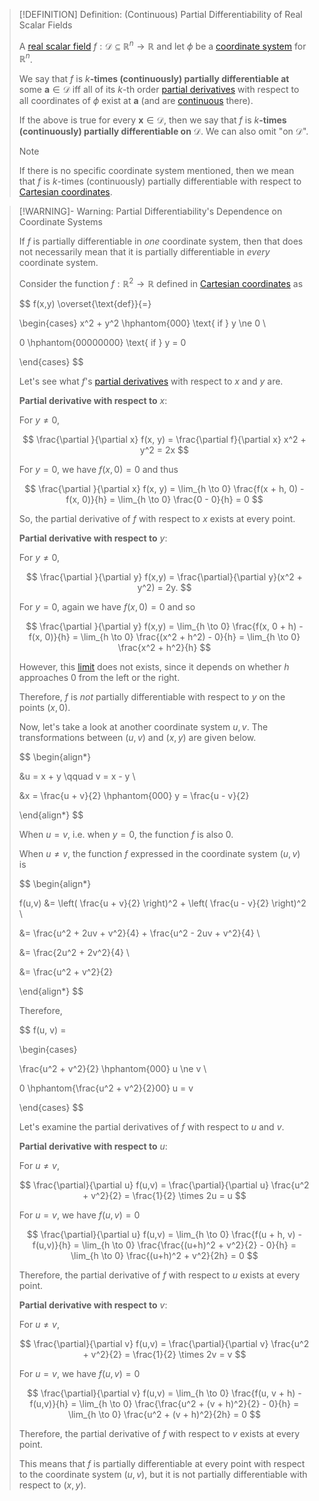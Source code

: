 >[!DEFINITION] Definition: (Continuous) Partial Differentiability of Real Scalar Fields
>
>A [real scalar field](../Real%20Scalar%20Field.md) $f: \mathcal{D} \subseteq \mathbb{R}^n \to \mathbb{R}$ and let $\phi$ be a [coordinate system](../../../../../Geometry/Euclidean%20Geometry/Euclidean%20Space/Coordinate%20Systems%20of%20Euclidean%20Space/Coordinate%20Systems%20of%20Euclidean%20Space.md) for $\mathbb{R}^n$.
>
>We say that $f$ is $k$**-times (continuously) partially differentiable at** some $\mathbf{a} \in \mathcal{D}$ iff all of its $k$-th order [partial derivatives](Partial%20Derivatives%20of%20Real%20Scalar%20Fields.md) with respect to all coordinates of $\phi$ exist at $\mathbf{a}$ (and are [continuous](../Continuity%20of%20Real%20Scalar%20Fields.md) there).
>
>If the above is true for every $\mathbf{x} \in \mathcal{D}$, then we say that $f$ is $k$**-times (continuously) partially differentiable on** $\mathcal{D}$. We can also omit "on $\mathcal{D}$".
>
>>[!NOTE]
>>
>>If there is no specific coordinate system mentioned, then we mean that $f$ is $k$-times (continuously) partially differentiable with respect to [Cartesian coordinates](../../../../../Geometry/Euclidean%20Geometry/Euclidean%20Space/Coordinate%20Systems%20of%20Euclidean%20Space/Cartesian%20Coordinate%20System.md).
>>
>

>[!WARNING]- Warning: Partial Differentiability's Dependence on Coordinate Systems
>
>If $f$ is partially differentiable in *one* coordinate system, then that does not necessarily mean that it is partially differentiable in *every* coordinate system.
>
>Consider the function $f: \mathbb{R}^2 \to \mathbb{R}$ defined in [Cartesian coordinates](../../../../../Geometry/Euclidean%20Geometry/Euclidean%20Space/Coordinate%20Systems%20of%20Euclidean%20Space/Cartesian%20Coordinate%20System.md) as
>
>$$
>f(x,y) \overset{\text{def}}{=}
>
>\begin{cases} 
>x^2 + y^2 \hphantom{000} \text{ if } y \ne 0 \\
>
>0 \hphantom{00000000} \text{ if } y = 0
>
>\end{cases}
>$$
>
>Let's see what $f$'s [partial derivatives](Partial%20Derivatives%20of%20Real%20Scalar%20Fields.md) with respect to $x$ and $y$ are.
>
>**Partial derivative with respect to** $x$:
>
>For $y \ne 0$, 
>
>$$
>\frac{\partial }{\partial x} f(x, y) = \frac{\partial f}{\partial x} x^2 + y^2 = 2x
>$$
>
>For $y = 0$, we have $f(x, 0) = 0$ and thus
>
>$$
>\frac{\partial }{\partial x} f(x, y) = \lim_{h \to 0} \frac{f(x + h, 0) - f(x, 0)}{h} = \lim_{h \to 0} \frac{0 - 0}{h} = 0
>$$
>
>So, the partial derivative of $f$ with respect to $x$ exists at every point.
>
>**Partial derivative with respect to** $y$:
>
>For $y \neq 0$,
>
>$$
>\frac{\partial }{\partial y} f(x,y) = \frac{\partial}{\partial y}(x^2 + y^2) = 2y.
>$$
>
>For $y = 0$, again we have $f(x, 0) = 0$ and so
>
>$$
>\frac{\partial }{\partial y}  f(x,y) = \lim_{h \to 0} \frac{f(x, 0 + h) - f(x, 0)}{h} = \lim_{h \to 0} \frac{(x^2 + h^2) - 0}{h} = \lim_{h \to 0} \frac{x^2 + h^2}{h}
>$$
>
>However, this [limit](../../../Univariate%20Real%20Analysis/Real%20Functions/Limits%20of%20Functions/Limit%20of%20a%20Real%20Function.md) does not exists, since it depends on whether $h$ approaches $0$ from the left or the right. 
>
>Therefore, $f$ is *not* partially differentiable with respect to $y$ on the points $(x, 0)$.
>
>Now, let's take a look at another coordinate system $u, v$. The transformations between $(u,v)$ and $(x, y)$ are given below.
>
>$$
>\begin{align*}
>
>&u = x + y \qquad v = x - y \\
>
>&x = \frac{u + v}{2} \hphantom{000} y = \frac{u - v}{2}
>
>\end{align*}
>$$
>
>When $u = v$, i.e. when $y = 0$, the function $f$ is also $0$.
>
>When $u \ne v$, the function $f$ expressed in the coordinate system $(u,v)$ is
>
>$$
>\begin{align*}
>
>f(u,v) &= \left( \frac{u + v}{2} \right)^2 + \left( \frac{u - v}{2} \right)^2 \\
>
>&= \frac{u^2 + 2uv + v^2}{4} + \frac{u^2 - 2uv + v^2}{4} \\
>
>&= \frac{2u^2 + 2v^2}{4} \\
> 
>&= \frac{u^2 + v^2}{2}
>
>\end{align*}
>$$
>
>Therefore,
>
>$$
>f(u, v) = 
>
>\begin{cases}
>
>\frac{u^2 + v^2}{2} \hphantom{000} u \ne v \\
>
>0 \hphantom{\frac{u^2 + v^2}{2}00} u = v
>
>\end{cases}
>$$
>
>Let's examine the partial derivatives of $f$ with respect to $u$ and $v$.
>
>**Partial derivative with respect to** $u$:
>
>For $u \ne v$,
>
>$$
>\frac{\partial}{\partial u} f(u,v) = \frac{\partial}{\partial u} \frac{u^2 + v^2}{2} = \frac{1}{2} \times 2u = u
>$$
>
>For $u = v$, we have $f(u,v) = 0$
>
>$$
>\frac{\partial}{\partial u} f(u,v) = \lim_{h \to 0} \frac{f(u + h, v) - f(u,v)}{h} = \lim_{h \to 0} \frac{\frac{(u+h)^2 + v^2}{2} - 0}{h} = \lim_{h \to 0} \frac{(u+h)^2 + v^2}{2h} = 0
>$$
>
>Therefore, the partial derivative of $f$ with respect to $u$ exists at every point.
>
>**Partial derivative with respect to** $v$:
>
>For $u \ne v$,
>
>$$
>\frac{\partial}{\partial v} f(u,v) = \frac{\partial}{\partial v} \frac{u^2 + v^2}{2} = \frac{1}{2} \times 2v = v
>$$
>
>For $u = v$, we have $f(u,v) = 0$
>
>$$
>\frac{\partial}{\partial v} f(u,v) = \lim_{h \to 0} \frac{f(u, v + h) - f(u,v)}{h} = \lim_{h \to 0} \frac{\frac{u^2 + (v + h)^2}{2} - 0}{h} = \lim_{h \to 0} \frac{u^2 + (v + h)^2}{2h} = 0
>$$
>
>Therefore, the partial derivative of $f$ with respect to $v$ exists at every point.
>
>This means that $f$ is partially differentiable at every point with respect to the coordinate system $(u,v)$, but it is not partially differentiable with respect to $(x,y)$.
>